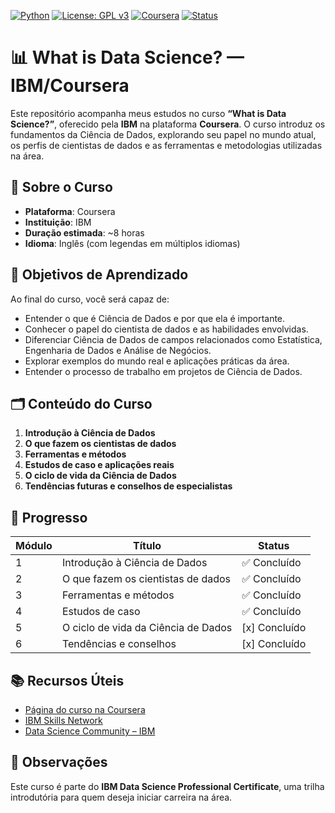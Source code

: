 [![Python](https://img.shields.io/badge/Python-3.12-blue.svg)](https://www.python.org/)
[![License: GPL v3](https://img.shields.io/badge/License-GPLv3-blue.svg)](https://www.gnu.org/licenses/gpl-3.0)
[![Coursera](https://img.shields.io/badge/Coursera-IBM%20Data%20Science-blue.svg)](https://www.coursera.org/learn/python-project-for-data-science)
[![Status](https://img.shields.io/badge/Status-Concluído-brightgreen.svg)]()

# 📊 What is Data Science? — IBM/Coursera

Este repositório acompanha meus estudos no curso **“What is Data Science?”**, oferecido pela **IBM** na plataforma **Coursera**. O curso introduz os fundamentos da Ciência de Dados, explorando seu papel no mundo atual, os perfis de cientistas de dados e as ferramentas e metodologias utilizadas na área.

## 🧠 Sobre o Curso

- **Plataforma**: Coursera  
- **Instituição**: IBM  
- **Duração estimada**: ~8 horas  
- **Idioma**: Inglês (com legendas em múltiplos idiomas)

## 🎯 Objetivos de Aprendizado

Ao final do curso, você será capaz de:

- Entender o que é Ciência de Dados e por que ela é importante.
- Conhecer o papel do cientista de dados e as habilidades envolvidas.
- Diferenciar Ciência de Dados de campos relacionados como Estatística, Engenharia de Dados e Análise de Negócios.
- Explorar exemplos do mundo real e aplicações práticas da área.
- Entender o processo de trabalho em projetos de Ciência de Dados.

## 🗂️ Conteúdo do Curso

1. **Introdução à Ciência de Dados**
2. **O que fazem os cientistas de dados**
3. **Ferramentas e métodos**
4. **Estudos de caso e aplicações reais**
5. **O ciclo de vida da Ciência de Dados**
6. **Tendências futuras e conselhos de especialistas**

## 📝 Progresso

| Módulo | Título | Status |
|--------|--------|--------|
| 1 | Introdução à Ciência de Dados | ✅ Concluído |
| 2 | O que fazem os cientistas de dados | ✅ Concluído |
| 3 | Ferramentas e métodos | ✅ Concluído |
| 4 | Estudos de caso | ✅ Concluído |
| 5 | O ciclo de vida da Ciência de Dados | [x] Concluído |
| 6 | Tendências e conselhos | [x] Concluído |


## 📚 Recursos Úteis

- [Página do curso na Coursera](https://www.coursera.org/learn/what-is-datascience)
- [IBM Skills Network](https://skills.network/)
- [Data Science Community – IBM](https://community.ibm.com/community/user/datascience)

## 📌 Observações

Este curso é parte do **IBM Data Science Professional Certificate**, uma trilha introdutória para quem deseja iniciar carreira na área.
